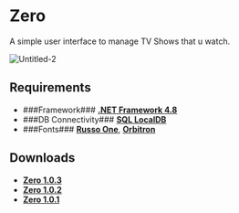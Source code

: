 # Zero
A simple user interface to manage TV Shows that u watch.

![Untitled-2](https://user-images.githubusercontent.com/46932317/218414384-98b14671-4bf5-43fa-87ce-6876397e7211.png)

## Requirements
* ###Framework### **[.NET Framework 4.8](https://dotnet.microsoft.com/en-us/download/dotnet-framework/thank-you/net48-offline-installer)**
* ###DB Connectivity### **[SQL LocalDB](https://download.microsoft.com/download/7/c/1/7c14e92e-bdcb-4f89-b7cf-93543e7112d1/SqlLocalDB.msi)**
* ###Fonts### **[Russo One](https://fonts.google.com/specimen/Russo+One)**, **[Orbitron](https://fonts.google.com/specimen/Orbitron)**


## Downloads
* **[Zero 1.0.3](https://github.com/Pahasara/Zero/releases/download/Zero_v1.0.3/bin.zip)**
* **[Zero 1.0.2](https://github.com/Pahasara/Zero/releases/download/Zero_v1.0.2/bin.zip)**
* **[Zero 1.0.1](https://github.com/Pahasara/Zero/releases/download/Zero_v1.0.1/bin.zip)**
